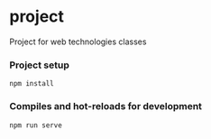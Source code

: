 # project

Project for web technologies classes

### Project setup
```
npm install
```

### Compiles and hot-reloads for development
```
npm run serve
```
